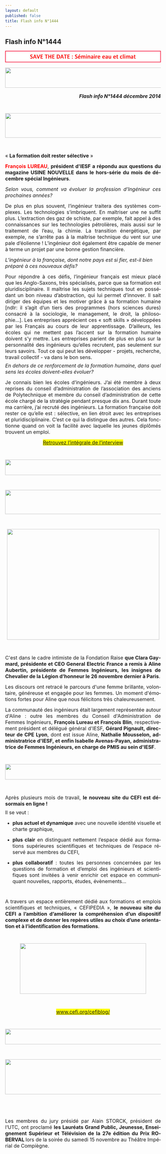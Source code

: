 ```yaml
---
layout: default
published: false
title: Flash info N°1444
---
```


## Flash info N°1444
![i_d5517f3368ae3563_html_1a13118.jpg](/media/i_d5517f3368ae3563_html_1a13118.jpg)

<BODY LANG="fr-FR" LINK="#0563c1" DIR="LTR">
<P ALIGN=CENTER STYLE="margin-right: 0in; margin-bottom: 0.11in"><IMG SRC="i_d5517f3368ae3563_html_4b55b8a9.jpg" NAME="Image 2" ALIGN=BOTTOM WIDTH=668 HEIGHT=65 BORDER=0></P>
<P ALIGN=RIGHT STYLE="margin-bottom: 0in"><FONT SIZE=3><I><B>Flash
info N°1444 décembre 2014</B></I></FONT></P>
<P ALIGN=CENTER STYLE="margin-bottom: 0in"><BR>
</P>
<P ALIGN=CENTER STYLE="margin-bottom: 0in"><IMG SRC="i_d5517f3368ae3563_html_m2d049480.jpg" NAME="Image 1" ALIGN=BOTTOM WIDTH=690 HEIGHT=79 BORDER=0></P>
<P ALIGN=CENTER STYLE="margin-bottom: 0in"><BR>
</P>
<P ALIGN=JUSTIFY><FONT SIZE=3>« </FONT><FONT SIZE=3><B>La formation
doit rester sélective</B></FONT><FONT SIZE=3> »</FONT></P>
<P ALIGN=JUSTIFY><FONT COLOR="#ff0000"><FONT SIZE=3><B>François
LUREAU</B></FONT></FONT><FONT SIZE=3>, </FONT><FONT SIZE=3><B>président
d'IESF a répondu aux questions du magazine USINE NOUVELLE dans le
hors-série du mois de décembre spécial Ingénieurs</B></FONT><FONT SIZE=3>.</FONT></P>
<P ALIGN=JUSTIFY STYLE="margin-bottom: 0in"><FONT SIZE=3><I>Selon
vous, comment va évoluer la profession d’Ingénieur ces prochaines
années?</I></FONT></P>
<P ALIGN=JUSTIFY STYLE="margin-bottom: 0in"><FONT SIZE=3>De plus en
plus souvent, l’ingénieur traitera des systèmes complexes. Les
technologies s’imbriquent. En maîtriser une ne suffit plus.
L’extraction des gaz de schiste, par exemple, fait appel à des
connaissances sur les technologies pétrolières, mais aussi sur le
traitement de l’eau, la chimie. La transition énergétique, par
exemple, ne s’arrête pas à la maîtrise technique du vent sur une
pale d’éolienne ! L’ingénieur doit également être capable de
mener à terme un projet par une bonne gestion financière.</FONT></P>
<P ALIGN=JUSTIFYSTYLE="margin-top: 0.08in"><FONT SIZE=3><I>L’ingénieur
à la française, dont notre pays est si fier, est-il bien préparé
à ces nouveaux défis?</I></FONT></P>
<P ALIGN=JUSTIFY STYLE="margin-bottom: 0in"><FONT SIZE=3>Pour
répondre à ces défis, l’ingénieur français est mieux placé
que les Anglo-Saxons, très spécialisés, parce que sa formation est
pluridisciplinaire. Il maîtrise les sujets techniques tout en
possédant un bon niveau d’abstraction, qui lui permet d’innover.
Il sait diriger des équipes et les motiver grâce à sa formation
humaine [ndlr: il s’agit d’un tiers des programmes (hors sciences
dures) consacré à la sociologie, le management, le droit, la
philosophie…]. Les entreprises apprécient ces « soft skills »
développées par les Français au cours de leur apprentissage.
D’ailleurs, les écoles qui ne mettent pas l’accent sur la
formation humaine doivent s’y mettre. Les entreprises parient de
plus en plus sur la personnalité des ingénieurs qu’elles
recrutent, pas seulement sur leurs savoirs. Tout ce qui peut les
développer - projets, recherche, travail collectif - va dans le bon
sens.</FONT></P>
<P ALIGN=JUSTIFY STYLE="margin-top: 0.08in"><FONT SIZE=3><I>En dehors
de ce renforcement de la formation humaine, dans quel sens les écoles
doivent-elles évoluer?</I></FONT></P>
<P ALIGN=JUSTIFY STYLE="margin-bottom: 0in"><FONT SIZE=3>Je connais
bien les écoles d’ingénieurs. J’ai été membre à deux
reprises du conseil d’administration de l’association des anciens
de Polytechnique et membre du conseil d’administration de cette
école chargé de la stratégie pendant presque dix ans. Durant toute
ma carrière, j’ai recruté des ingénieurs. La formation française
doit rester ce qu’elle est : sélective, en lien étroit avec les
entreprises et pluridisciplinaire. C’est ce qui la distingue des
autres. Cela fonctionne quand on voit la facilité avec laquelle les
jeunes diplômés trouvent un emploi.</FONT></P>
<P ALIGN=CENTER STYLE="margin-bottom: 0in"><A HREF="http://www.iesf.fr/upload/pdf/lusinenouvelle_interview_f.lureau.pdf"><FONT SIZE=3><SPAN STYLE="background: #ffff00">Retrouvez
l’intégrale de l’interview </SPAN></FONT></A></P>
<P ALIGN=CENTER STYLE="margin-bottom: 0in"><BR>
</P>
<P ALIGN=CENTER STYLE="margin-bottom: 0in"><IMG SRC="i_d5517f3368ae3563_html_m5a4c23d9.jpg" NAME="Image 49" ALIGN=BOTTOM WIDTH=690 HEIGHT=50 BORDER=0></P>
<P ALIGN=CENTER STYLE="margin-bottom: 0in"><BR>
</P>
<P ALIGN=CENTER STYLE="margin-bottom: 0in"><IMG SRC="i_d5517f3368ae3563_html_3a761068.jpg" NAME="Image 23" ALIGN=BOTTOM WIDTH=690 HEIGHT=78 BORDER=0></P>
<P ALIGN=CENTER STYLE="margin-bottom: 0in"><BR>
</P>
<P ALIGN=CENTER STYLE="margin-bottom: 0in"><IMG SRC="i_d5517f3368ae3563_html_5459a137.jpg" NAME="Image 24" ALIGN=BOTTOM WIDTH=493 HEIGHT=357 BORDER=0></P>
<P ALIGN=CENTER STYLE="margin-bottom: 0in"><BR>
</P>
<P ALIGN=JUSTIFY><FONT SIZE=3>C'est dans le cadre intimiste de la
Fondation Raise </FONT><FONT SIZE=3><B>que Clara Gaymard, présidente
et CEO General Electric France a remis à Aline Aubertin, présidente
de Femmes Ingénieurs, les insignes de Chevalier de la Légion
d’honneur le 26 novembre dernier à Paris</B></FONT><FONT SIZE=3>.</FONT></P>
<P ALIGN=JUSTIFY><FONT SIZE=3>Les discours ont retracé le parcours
d'une femme brillante, volontaire, généreuse et engagée pour les
femmes. Un moment d'émotions fortes pour Aline que nous félicitons
très chaleureusement.</FONT></P>
<P ALIGN=JUSTIFY STYLE="margin-bottom: 0in"><FONT SIZE=3>La
communauté des ingénieurs était largement représentée autour
d'Aline : outre les membres du Conseil d'Administration de Femmes
Ingénieurs, </FONT><FONT SIZE=3><B>François Lureau et François
Blin</B></FONT><FONT SIZE=3>, respectivement président et délégué
général d'IESF, </FONT><FONT SIZE=3><B>Gérard Pignault, directeur
de CPE Lyon</B></FONT><FONT SIZE=3>, dont est issue Aline, </FONT><FONT SIZE=3><B>Nathalie
Mousselon, administratrice d'IESF, et enfin Isabelle Avenas-Payan,
administratrice de Femmes Ingénieurs, en charge de PMIS au sein
d'IESF</B></FONT><FONT SIZE=3>.</FONT></P>
<P ALIGN=CENTER STYLE="margin-bottom: 0in"><BR>
</P>
<P ALIGN=CENTER STYLE="margin-bottom: 0in"><IMG SRC="i_d5517f3368ae3563_html_3d1f5b35.jpg" NAME="Image 29" ALIGN=BOTTOM WIDTH=690 HEIGHT=50 BORDER=0></P>
<P ALIGN=CENTER STYLE="margin-bottom: 0in"><BR>
</P>
<P ALIGN=JUSTIFY STYLE="margin-bottom: 0in"><FONT SIZE=3>Après
plusieurs mois de travail, </FONT><FONT SIZE=3><B>le nouveau site du
CEFI est désormais en ligne !</B></FONT></P>
<P ALIGN=JUSTIFY STYLE="margin-top: 0.08in"><FONT SIZE=3>Il se veut :</FONT></P>
<UL>
	<LI><P ALIGN=JUSTIFY STYLE="margin-bottom: 0in"><FONT SIZE=3><B>plus
	actuel et dynamique</B></FONT><FONT SIZE=3> avec une nouvelle
	identité visuelle et charte graphique,</FONT></P>
	<LI><P ALIGN=JUSTIFY STYLE="margin-bottom: 0in"><FONT SIZE=3><B>plus
	clair</B></FONT><FONT SIZE=3> en distinguant nettement l’espace
	dédié aux formations supérieures scientifiques et techniques de
	l’espace réservé aux membres du CEFI,</FONT></P>
	<LI><P ALIGN=JUSTIFY STYLE="margin-bottom: 0in"><FONT SIZE=3><B>plus
	collaboratif</B></FONT><FONT SIZE=3> : toutes les personnes
	concernées par les questions de formation et d’emploi des
	ingénieurs et scientifiques sont invitées à venir enrichir cet
	espace en communiquant nouvelles, rapports, études, évènements…</FONT></P>
</UL>
<P ALIGN=JUSTIFY STYLE="margin-bottom: 0in"><BR>
</P>
<P ALIGN=JUSTIFY STYLE="margin-bottom: 0in"><FONT SIZE=3>A travers un
espace entièrement dédié aux formations et emplois scientifiques
et techniques, « CEFIPEDIA », </FONT><FONT SIZE=3><B>le nouveau
site du CEFI a l’ambition d’améliorer la compréhension d’un
dispositif complexe et de donner les repères utiles au choix d’une
orientation et à l’identification des formations</B></FONT><FONT SIZE=3>.</FONT></P>
<P ALIGN=CENTER STYLE="margin-bottom: 0in"><BR>
</P>
<P ALIGN=CENTER STYLE="margin-bottom: 0in"><IMG SRC="i_d5517f3368ae3563_html_m52104e4f.jpg" NAME="Image 30" ALIGN=BOTTOM WIDTH=408 HEIGHT=163 BORDER=0></P>
<P ALIGN=CENTER STYLE="margin-bottom: 0in"><BR>
</P>
<P ALIGN=CENTER STYLE="margin-bottom: 0in"><A HREF="http://www.cefi.org/cefiblog/"><FONT SIZE=3><SPAN STYLE="background: #ffff00">www.cefi.org/cefiblog/</SPAN></FONT></A></P>
<P ALIGN=CENTER STYLE="margin-bottom: 0in"><BR>
</P>
<P ALIGN=CENTER STYLE="margin-bottom: 0in"><IMG SRC="i_d5517f3368ae3563_html_2a5a809e.jpg" NAME="Image 31" ALIGN=BOTTOM WIDTH=690 HEIGHT=50 BORDER=0></P>
<P ALIGN=CENTER STYLE="margin-bottom: 0in"><BR>
</P>
<P ALIGN=CENTER STYLE="margin-bottom: 0in"><IMG SRC="i_d5517f3368ae3563_html_m475dc731.jpg" NAME="Image 39" ALIGN=BOTTOM WIDTH=690 HEIGHT=113 BORDER=0></P>
<P ALIGN=CENTER STYLE="margin-bottom: 0in"><BR>
</P>
<P STYLE="margin-bottom: 0in; line-height: 100%"><BR>
</P>
<P ALIGN=JUSTIFY STYLE="margin-bottom: 0in"><FONT SIZE=3>Les membres
du jury présidé par Alain STORCK, président de l’UTC, ont
proclamé </FONT><FONT SIZE=3><B>les Lauréats Grand Public,
Jeunesse, Enseignement Supérieur et Télévision de la 27e édition
du Prix ROBERVAL </B></FONT><FONT SIZE=3>lors de la soirée du samedi
15 novembre au Théâtre Impérial de Compiègne. 